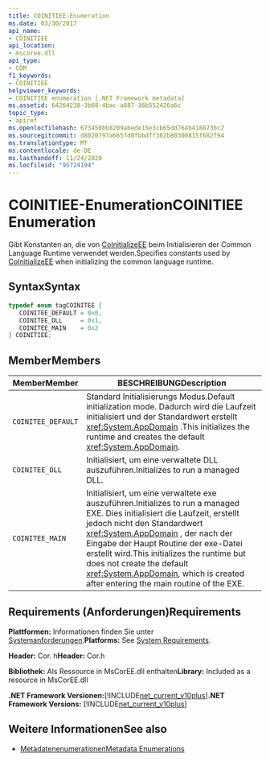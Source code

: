 ```yaml
---
title: COINITIEE-Enumeration
ms.date: 03/30/2017
api_name:
- COINITIEE
api_location:
- mscoree.dll
api_type:
- COM
f1_keywords:
- COINITIEE
helpviewer_keywords:
- COINITIEE enumeration [.NET Framework metadata]
ms.assetid: 64264238-3b68-4bac-a887-36b552426a6c
topic_type:
- apiref
ms.openlocfilehash: 673450bb8209abede15e3cb65dd764b418073bc2
ms.sourcegitcommit: d8020797a6657d0fbbdff362b80300815f682f94
ms.translationtype: MT
ms.contentlocale: de-DE
ms.lasthandoff: 11/24/2020
ms.locfileid: "95724194"
---
```

# <a name="coinitiee-enumeration"></a><span data-ttu-id="492b0-102">COINITIEE-Enumeration</span><span class="sxs-lookup"><span data-stu-id="492b0-102">COINITIEE Enumeration</span></span>

<span data-ttu-id="492b0-103">Gibt Konstanten an, die von [CoInitializeEE](../hosting/coinitializeee-function.md) beim Initialisieren der Common Language Runtime verwendet werden.</span><span class="sxs-lookup"><span data-stu-id="492b0-103">Specifies constants used by [CoInitializeEE](../hosting/coinitializeee-function.md) when initializing the common language runtime.</span></span>  
  
## <a name="syntax"></a><span data-ttu-id="492b0-104">Syntax</span><span class="sxs-lookup"><span data-stu-id="492b0-104">Syntax</span></span>  
  
```cpp  
typedef enum tagCOINITEE {  
   COINITEE_DEFAULT = 0x0,  
   COINITEE_DLL     = 0x1,  
   COINITEE_MAIN    = 0x2  
} COINITIEE;  
```  
  
## <a name="members"></a><span data-ttu-id="492b0-105">Member</span><span class="sxs-lookup"><span data-stu-id="492b0-105">Members</span></span>  
  
|<span data-ttu-id="492b0-106">Member</span><span class="sxs-lookup"><span data-stu-id="492b0-106">Member</span></span>|<span data-ttu-id="492b0-107">BESCHREIBUNG</span><span class="sxs-lookup"><span data-stu-id="492b0-107">Description</span></span>|  
|------------|-----------------|  
|`COINITEE_DEFAULT`|<span data-ttu-id="492b0-108">Standard Initialisierungs Modus.</span><span class="sxs-lookup"><span data-stu-id="492b0-108">Default initialization mode.</span></span> <span data-ttu-id="492b0-109">Dadurch wird die Laufzeit initialisiert und der Standardwert erstellt <xref:System.AppDomain> .</span><span class="sxs-lookup"><span data-stu-id="492b0-109">This initializes the runtime and creates the default <xref:System.AppDomain>.</span></span>|  
|`COINITEE_DLL`|<span data-ttu-id="492b0-110">Initialisiert, um eine verwaltete DLL auszuführen.</span><span class="sxs-lookup"><span data-stu-id="492b0-110">Initializes to run a managed DLL.</span></span>|  
|`COINITEE_MAIN`|<span data-ttu-id="492b0-111">Initialisiert, um eine verwaltete exe auszuführen.</span><span class="sxs-lookup"><span data-stu-id="492b0-111">Initializes to run a managed EXE.</span></span> <span data-ttu-id="492b0-112">Dies initialisiert die Laufzeit, erstellt jedoch nicht den Standardwert <xref:System.AppDomain> , der nach der Eingabe der Haupt Routine der exe-Datei erstellt wird.</span><span class="sxs-lookup"><span data-stu-id="492b0-112">This initializes the runtime but does not create the default <xref:System.AppDomain>, which is created after entering the main routine of the EXE.</span></span>|  
  
## <a name="requirements"></a><span data-ttu-id="492b0-113">Requirements (Anforderungen)</span><span class="sxs-lookup"><span data-stu-id="492b0-113">Requirements</span></span>  

 <span data-ttu-id="492b0-114">**Plattformen:** Informationen finden Sie unter [Systemanforderungen](../../get-started/system-requirements.md).</span><span class="sxs-lookup"><span data-stu-id="492b0-114">**Platforms:** See [System Requirements](../../get-started/system-requirements.md).</span></span>  
  
 <span data-ttu-id="492b0-115">**Header:** Cor. h</span><span class="sxs-lookup"><span data-stu-id="492b0-115">**Header:** Cor.h</span></span>  
  
 <span data-ttu-id="492b0-116">**Bibliothek:** Als Ressource in MsCorEE.dll enthalten</span><span class="sxs-lookup"><span data-stu-id="492b0-116">**Library:** Included as a resource in MsCorEE.dll</span></span>  
  
 <span data-ttu-id="492b0-117">**.NET Framework Versionen:**[!INCLUDE[net_current_v10plus](../../../../includes/net-current-v10plus-md.md)]</span><span class="sxs-lookup"><span data-stu-id="492b0-117">**.NET Framework Versions:** [!INCLUDE[net_current_v10plus](../../../../includes/net-current-v10plus-md.md)]</span></span>  
  
## <a name="see-also"></a><span data-ttu-id="492b0-118">Weitere Informationen</span><span class="sxs-lookup"><span data-stu-id="492b0-118">See also</span></span>

- [<span data-ttu-id="492b0-119">Metadatenenumerationen</span><span class="sxs-lookup"><span data-stu-id="492b0-119">Metadata Enumerations</span></span>](metadata-enumerations.md)
